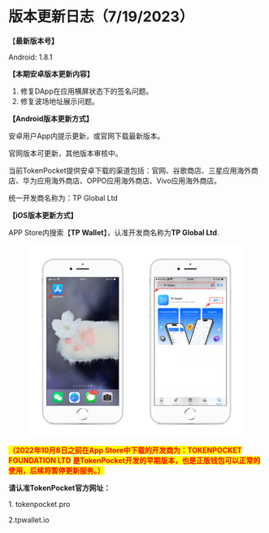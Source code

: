 # 版本更新日志（7/19/2023）

【**最新版本号】**

Android: 1.8.1



**【本期安卓版本更新内容】**

1. 修复DApp在应用横屏状态下的签名问题。
2. 修复波场地址展示问题。



**【Android版本更新方式】**

安卓用户App内提示更新，或官网下载最新版本。

官网版本可更新，其他版本审核中。

当前TokenPocket提供安卓下载的渠道包括：官网、谷歌商店、三星应用海外商店、华为应用海外商店、OPPO应用海外商店、Vivo应用海外商店。

统一开发商名称为：TP Global Ltd



**【iOS版本更新方式】**&#x20;

APP Store内搜索【**TP Wallet**】，认准开发商名称为**TP Global Ltd**.&#x20;

<figure><img src="../../.gitbook/assets/image (29).png" alt=""><figcaption></figcaption></figure>

<mark style="color:red;">**（2022年10月8日之前在App Store中下载的开发商为：TOKENPOCKET FOUNDATION LTD**</mark> <mark style="color:red;">**是TokenPocket开发的早期版本，也是正版钱包可以正常的使用，后续将暂停更新服务。）**</mark>

**请认准TokenPocket官方网址：**

1\. tokenpocket.pro&#x20;

2.tpwallet.io
